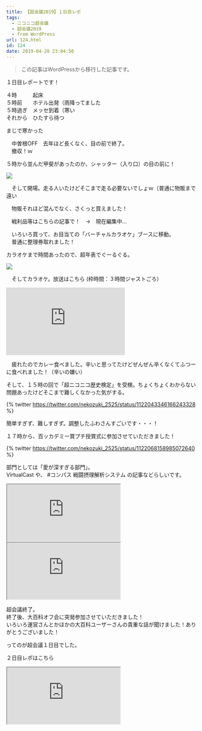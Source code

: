 ```yaml
---
title: 【超会議2019】１日目レポ
tags:
  - ニコニコ超会議
  - 超会議2019
  - from WordPress
url: 124.html
id: 124
date: 2019-04-28 23:04:50
---
```

> この記事はWordPressから移行した記事です。

１日目レポートです！

<!-- more -->

４時　　　起床  
５時前　　ホテル出発（雨降ってました  
５時過ぎ　メッセ到着（寒い  
それから　ひたすら待つ  
  
まじで寒かった

　中曽根OFF　去年ほど長くなく、目の前で終了。  
　撤収！ｗ

５時から並んだ甲斐があったのか、シャッター（入り口）の目の前に！

![](https://nekozukime.files.wordpress.com/2019/04/img_1158.jpg)

　そして開場。走る人いたけどそこまで走る必要ないでしょｗ（普通に物販まで遠い

　物販それほど混んでなく、さくっと買えました！

　戦利品等はこちらの記事で！　→　現在編集中...

　いろいろ買って、お目当ての「バーチャルカラオケ」ブースに移動。  
　普通に整理券取れました！

カラオケまで時間あったので、超年表でぐーるぐる。

![](https://nekozukime.files.wordpress.com/2019/04/img_1160.jpg)

　そしてカラオケ。放送はこちら (枠時間：３時間ジャストごろ）
<iframe width="312" height="176" src="https://live.nicovideo.jp/embed/lv319079302" scrolling="no" style="border:solid 1px #d0d0d0; background-color: #f6f6f6;" frameborder="0"><a href="https://live.nicovideo.jp/watch/lv319079302">バーチャルカラオケ Supported by JOYSOUND@ ニコニコ超会議2019[DAY1]</a></iframe>

　疲れたのでカレー食べました。辛いと思ってたけどぜんぜん辛くなくてふつーに食べれました！（辛いの嫌い）

そして、１５時の回で「超ニコニコ歴史検定」を受検。ちょくちょくわからない問題あったけどそこまで難しくなかった気がする。

{% twitter https://twitter.com/nekozuki_2525/status/1122043346166243328 %}


簡単すぎず、難しすぎず。調整したふわさんすごいです・・・！

１７時から、百ッカデミー賞プチ授賞式に参加させていただきました！

{% twitter https://twitter.com/nekozuki_2525/status/1122068158985072640 %}

部門としては「愛が深すぎる部門」。  
VirtualCast や、 #コンパス 戦闘摂理解析システム の記事などらしいです。

<iframe 
  class="blogcard"
  src="https://hatenablog-parts.com/embed?url=https://dic.nicovideo.jp/id/5524687">
</iframe>
<iframe 
  class="blogcard"
  src="https://hatenablog-parts.com/embed?url=https://dic.nicovideo.jp/id/5464573">
</iframe>

超会議終了。  
終了後、大百科オフ会に突発参加させていただきました！  
いろいろ運営さんとかほかの大百科ユーザーさんの貴重な話が聞けました！ありがとうございました！

ってのが超会議１日目でした。

２日目レポはこちら

<iframe 
  class="blogcard"
  src="https://hatenablog-parts.com/embed?url=https://blog.nekozuki.me/2019/05/chokaigi-2019-day2">
</iframe>